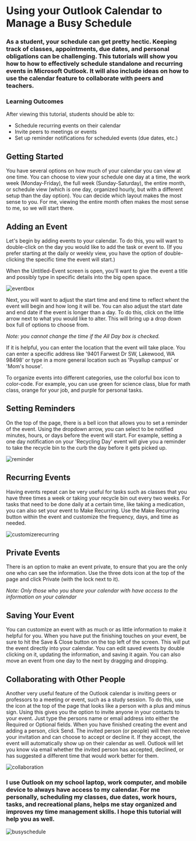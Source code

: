 # Using your Outlook Calendar to Manage a Busy Schedule

### As a student, your schedule can get pretty hectic. Keeping track of classes, appointments, due dates, and personal obligations can be challenging. This tutorials will show you how to how to effectively schedule standalone and recurring events in Microsoft Outlook. It will also include ideas on how to use the calendar feature to collaborate with peers and teachers. 

### Learning Outcomes
After viewing this tutorial, students should be able to:
* Schedule recurring events on their calendar
*	Invite peers to meetings or events
*	Set up reminder notifications for scheduled events (due dates, etc.)






## Getting Started

You have several options on how much of your calendar you can view at one time. You can choose to view your schedule one day at a time, the work week (Monday-Friday), the full week (Sunday-Saturday), the entire month, or schedule view (which is one day, organized hourly, but with a different setup than the day option). You can decide which layout makes the most sense to you. For me, viewing the entire month often makes the most sense to me, so we will start there.

## Adding an Event

Let's begin by adding events to your calendar. To do this, you will want to double-click on the day you would like to add the task or event to. (If you prefer starting at the daily or weekly view, you have the option of double-clicking the specific time the event will start.)

When the Untitled-Event screen is open, you'll want to give the event a title and possibly type in specific details into the big open space. 

![eventbox](https://i.stack.imgur.com/iSSV8.png)

Next, you will want to adjust the start time and end time to reflect whent the event will begin and how long it will be. You can also adjust the start date and end date if the event is longer than a day. To do this, click on the little arrow next to what you would like to alter. This will bring up a drop down box full of options to choose from.

_*Note:* you cannot change the time if the All Day box is checked._

If it is helpful, you can enter the location that the event will take place. You can enter a specific address like '9401 Farwest Dr SW, Lakewood, WA 98498' or type in a more general location such as 'Puyallup campus' or 'Mom's house'.

To organize events into different categories, use the colorful box icon to color-code. For example, you can use green for science class, blue for math class, orange for your job, and purple for personal tasks.

## Setting Reminders

On the top of the page, there is a bell icon that allows you to set a reminder of the event. Using the dropdown arrow, you can select to be notified minutes, hours, or days before the event will start. For example, setting a one day notification on your 'Recycling Day' event will give you a reminder to take the recycle bin to the curb the day before it gets picked up.

![reminder](https://www.outlookappins.com/wp-content/uploads/2019/09/add-reminder-in-outlook-email-min.jpg)

## Recurring Events

Having events repeat can be very useful for tasks such as classes that you have three times a week or taking your recycle bin out every two weeks. For tasks that need to be done daily at a certain time, like taking a medication, you can also set your event to Make Recurring. Use the Make Recurring button within the event and customize the frequency, days, and time as needed.

![customizerecurring](https://cdn.extendoffice.com/images/stories/doc-outlook/calendar-change-recurring-meeting-time/doc-calendar-change-recurring-meeting-time-3.png)

## Private Events

There is an option to make an event private, to ensure that you are the only one who can see the information. Use the three dots icon at the top of the page and click Private (with the lock next to it). 

_*Note:* Only those who you share your calendar with have access to the information on your calendar_

## Saving Your Event

You can customize an event with as much or as little information to make it helpful for you. When you have put the finishing touches on your event, be sure to hit the Save & Close button on the top left of the screen. This will put the event directly into your calendar. You can edit saved events by double clicking on it, updating the information, and saving it again. You can also move an event from one day to the next by dragging and dropping.

## Collaborating with Other People

Another very useful feature of the Outlook calendar is inviting peers or professors to a meeting or event, such as a study session. To do this, use the icon at the top of the page that looks like a person with a plus and minus sign. Using this gives you the option to invite anyone in your contacts to your event. Just type the persons name or email address into either the Required or Optional fields. When you have finished creating the event and adding a person, click Send. The invited person (or people) will then receive your invitation and can choose to accept or decline it. If they accept, the event will automatically show up on their calendar as well. Outlook will let you know via email whether the invited person has accepted, declined, or has suggested a different time that would work better for them.

![collaboration](https://support.content.office.net/en-us/media/73f4b2d3-5fe4-4e5d-8103-4a4a0e472f5b.png)


### I use Outlook on my school laptop, work computer, and mobile device to always have access to my calendar. For me personally, scheduling my classes, due dates, work hours, tasks, and recreational plans, helps me stay organized and improves my time management skills. I hope this tutorial will help you as well.


![busyschedule](https://litablog.org/wp-content/uploads/klima-outlook-calendar-1024x559.png)
